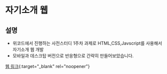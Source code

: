 # 자기소개 웹

## 설명

- 위코드에서 진행하는 사전스터디 1주차 과제로 HTML,CSS,Javscript를 사용해서 자기소개 웹 개발 <br>
- 모바일과 데스크탑 버전으로 반응형으로 간략히 만들어보았습니다.

[웹 링크](https://chanho-yoon.github.io/self-introduction-web){:target="_blank" rel="noopener"}